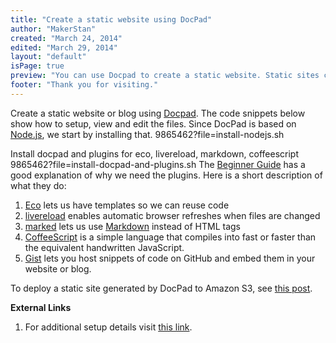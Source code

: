 ```yaml
---
title: "Create a static website using DocPad"
author: "MakerStan"
created: "March 24, 2014"
edited: "March 29, 2014"
layout: "default"
isPage: true
preview: "You can use Docpad to create a static website. Static sites can be hosted on cloud storage services such Amazon S3. The steps listed below are for Linux, but this tool works on Windows and Mac as well."
footer: "Thank you for visiting." 
---
```

Create a static website or blog using [Docpad](http://docpad.org). The code snippets below show how to setup, view and edit the files. Since DocPad is based on [Node.js](http://nodejs.org/), we start by installing that.
<gist>9865462?file=install-nodejs.sh</gist>

Install docpad and plugins for eco, livereload, markdown, coffeescript
<gist>9865462?file=install-docpad-and-plugins.sh</gist>
The [Beginner Guide](http://docpad.org/docs/begin) has a good explanation of why we need the plugins. Here is a short description of what they do:
1. [Eco](https://github.com/sstephenson/eco) lets us have templates so we can reuse code
2. [livereload](https://github.com/docpad/docpad-plugin-livereload) enables automatic browser refreshes when files are changed
3. [marked](https://github.com/docpad/docpad-plugin-marked) lets us use [Markdown](http://en.wikipedia.org/wiki/Markdown#Example) instead of HTML tags
4. [CoffeeScript](http://coffeescript.org/) is a simple language that compiles into fast or faster than the equivalent handwritten JavaScript.
5. [Gist](https://gist.github.com) lets you host snippets of code on GitHub and embed them in your website or blog.

To deploy a static site generated by DocPad to Amazon S3, see [this post](edit-amazon-s3-files-linux.html).

**External Links**
1. For additional setup details visit [this link](http://docpad.org/node/install).
